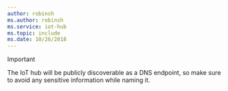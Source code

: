 ```yaml
---
author: robinsh
ms.author: robinsh
ms.service: iot-hub
ms.topic: include
ms.date: 10/26/2018
---
```

> [!IMPORTANT]
> The IoT hub will be publicly discoverable as a DNS endpoint, so make sure to avoid any sensitive information while naming it.
>
